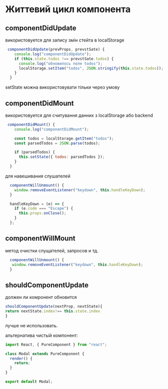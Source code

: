 # Життевий цикл компонента

## componentDidUpdate

використовуется для запису змін стейта в localStorage

```js
 componentDidUpdate(prevProps, prevstSate) {
    console.log("componentDidUpdate");
    if (this.state.todos !== prevstSate.todos) {
      console.log("обновилось поле todos");
      localStorage.setItem("todos", JSON.stringify(this.state.todos));
    }
  }
```

setState можна використовувати тільки через умову

## componentDidMount

використовуется для считування данних з localStorage або backend

```js
 componentDidMount() {
    console.log("componentDidMount");

    const todos = localStorage.getItem("todos");
    const parsedTodos = JSON.parse(todos);

    if (parsedTodos) {
      this.setState({ todos: parsedTodos });
    }
  }


```

для навешивания слушателей

```js
  componentWillUnmount() {
    window.removeEventListener("keydown", this.handleKeyDown);
  }

  handleKeyDown = (e) => {
    if (e.code === "Escape") {
      this.props.onClose();
    }
  };
```

## componentWillMount

метод очистки слущателей, запросов и тд.

```js
  componentWillUnmount() {
   window.removeEventListener("keydown", this.handleKeyDown);
  }
```

## shouldComponentUpdate

должен ли комронент обновится

```js
shouldComponentUpdate(nextProp, nextState){
return nextState.index!== this.state.index
}
```

лучше не использовать.

альтернатива чистьій компонент:

```js
import React, { PureComponent } from "react";

class Modal extends PureComponent {
  render() {
    return;
  }
}

export default Modal;
```
